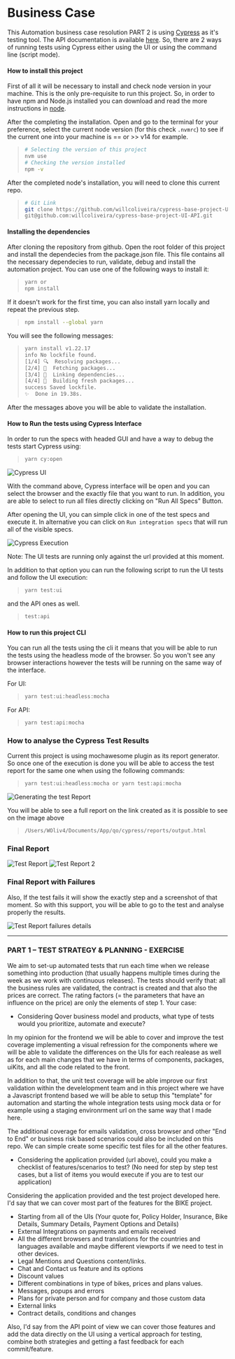 # Business Case
This Automation business case resolution PART 2 is using [Cypress](https://www.cypress.io/) as it's testing tool. The API documentation is available [here](https://docs.cypress.io/api/api/table-of-contents.html). So, there are 2 ways of running tests using Cypress either using the UI or using the command line (script mode).

#### How to install this project
First of all it will be necessary to install and check node version in your machine. This is the only pre-requisite to run this project. So, in order to have npm and Node.js installed you can download and read the more instructions in [node](https://nodejs.org/en/download/).

After the completing the installation. Open and go to the terminal for your preference, select the current node version (for this check `.nvmrc`) to see if the current one into your machine is == or >> v14 for example.

> ```bash
> # Selecting the version of this project
> nvm use
> # Checking the version installed
> npm -v
> ```

After the completed node's installation, you will need to clone this current repo.
> ```bash
> # Git Link
> git clone https://github.com/willcoliveira/cypress-base-project-UI-API.git
> git@github.com:willcoliveira/cypress-base-project-UI-API.git
> ```

#### Installing the dependencies
After cloning the repository from github. Open the root folder of this project and install the dependecies from the package.json file. This file contains all the necessary dependecies to run, validate, debug and install the automation project. You can use one of the following ways to install it:

> ```bash
> yarn or
> npm install
> ```

If it doesn't work for the first time, you can also install yarn locally and repeat the previous step.
> ```bash
> npm install --global yarn
> ```

You will see the following messages:

> ```bash
> yarn install v1.22.17
> info No lockfile found.
> [1/4] 🔍  Resolving packages...
> [2/4] 🚚  Fetching packages...
> [3/4] 🔗  Linking dependencies...
> [4/4] 🔨  Building fresh packages...
> success Saved lockfile.
> ✨  Done in 19.38s.
> ```

After the messages above you will be able to validate the installation.

#### How to Run the tests using Cypress Interface
In order to run the specs with headed GUI and have a way to debug the tests start Cypress using:

> ```bash
> yarn cy:open
> ```

![Cypress UI](images/cypressUI.png)

With the command above, Cypress interface will be open and you can select the browser and the exactly file that you want to run. In addition, you are able to select to run all files directly clicking on "Run All Specs" Button.

After opening the UI, you can simple click in one of the test specs and execute it. In alternative you can click on `Run integration specs` that will run all of the visible specs. 

![Cypress Execution](images/cypressExecution.png)

Note: The UI tests are running only against the url provided at this moment.

In addition to that option you can run the following script to run the UI tests and follow the UI execution:
> ```bash
> yarn test:ui
> ```

and the API ones as well.
> ```bash
> test:api
> ```

#### How to run this project CLI
You can run all the tests using the cli it means that you will be able to run the tests using the headless mode of the browser. So you won't see any browser interactions however the tests will be running on the same way of the interface. 

For UI:
> ```bash
> yarn test:ui:headless:mocha
> ```

For API:
> ```bash
> yarn test:api:mocha
> ```

### How to analyse the Cypress Test Results
Current this project is using mochawesome plugin as its report generator. So once one of the execution is done you will be able to access the test report for the same one when using the following commands:

> ```bash
> yarn test:ui:headless:mocha or yarn test:api:mocha
> ```

![Generating the test Report](images/generatingReport.png)

You will be able to see a full report on the link created as it is possible to see on the image above

> ```bash
> /Users/WOliv4/Documents/App/qo/cypress/reports/output.html
> ```
 
### Final Report
![Test Report](images/testReport.png)
![Test Report 2](images/testReport2.png)

### Final Report with Failures
Also, If the test fails it will show the exactly step and a screenshot of that moment. So with this support, you will be able to go to the test and analyse properly the results. 

![Test Report failures details](images/failuresDetails.png)



---------------------------

### PART 1 – TEST STRATEGY & PLANNING - EXERCISE
We aim to set-up automated tests that run each time when we release something into production
(that usually happens multiple times during the week as we work with continuous releases).
The tests should verify that: all the business rules are validated, the contract is created and that
also the prices are correct. The rating factors (= the parameters that have an influence on the price)
are only the elements of step 1.
Your case:
- Considering Qover business model and products, what type of tests would you prioritize,
automate and execute?

In my opinion for the frontend we will be able to cover and improve the test coverage implementing a visual refression for the components where we will be able to validate the differences on the UIs for each realease as well as for each main changes that we have in terms of components, packages, uiKits, and all the code related to the front.

In addition to that, the unit test coverage will be able improve our first validation within the develelopment team and in this project where we have a Javascript frontend based we will be able to setup this "template" for automation and starting the whole integration tests using mock data or for example using a staging environrment url on the same way that I made here.

The additional coverage for emails validation, cross browser and other "End to End" or business risk based scenarios could also be included on this repo. We can simple create some specific test files for all the other features. 


- Considering the application provided (url above), could you make a checklist of
features/scenarios to test? (No need for step by step test cases, but a list of items you would
execute if you are to test our application)

Considering the application provided and the test project developed here. I'd say that we can cover most part of the features for the BIKE project.
- Starting from all of the UIs (Your quote for, Policy Holder, Insurance, Bike Details, Summary Details, Payment Options and Details)
- External Integrations on payments and emails received
- All the different browsers and translations for the countries and languages available and maybe different viewports if we need to test in other devices.
- Legal Mentions and Questions content/links.
- Chat and Contact us feature and its options   
- Discount values
- Different combinations in type of bikes, prices and plans values.
- Messages, popups and errors
- Plans for private person and for company and those custom data
- External links
- Contract details, conditions and changes

Also, I'd say from the API point of view we can cover those features and add the data directly on the UI using a vertical approach for testing, combine both strategies and getting a fast feedback for each commit/feature.

